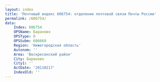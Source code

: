 ```yaml
---
layout: index
title: 'Почтовый индекс 606754: отделение почтовой связи Почты России'
permalink: /606754/
data:
    Index: 606754
    OPSName: Бараново
    OPSType: О
    OPSSubm: 606669
    Region: 'Нижегородская область'
    Autonom: ''
    Area: 'Воскресенский район'
    City: Бараново
    City1: ''
    ActDate: '20110217'
    IndexOld: ''
---
```

